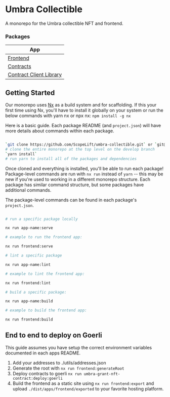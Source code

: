 # Umbra Collectible

A monorepo for the Umbra collectible NFT and frontend.

### Packages

| App                                                            |
| -------------------------------------------------------------- |
| [Frontend](./apps/frontend)                                    |
| [Contracts](./apps/umbra-grant-nft-contract)                   |
| [Contract Client Library](./libs/umbra-grant-contract-client/) |

## Getting Started

Our monorepo uses [Nx](https://nx.dev/) as a build system and for scaffolding. If this your first time using Nx, you'll have to install it globally on your system or run the below commands with yarn nx or npx nx:
`npm install -g nx`

Here is a basic guide. Each package README (and `project.json`) will have more details about commands within each package.

```bash

`git clone https://github.com/ScopeLift/umbra-collectible.git` or `git@github.com:ScopeLift/umbra-collectible.git`
# clone the entire monorepo at the top level on the develop branch
`yarn install`
# run yarn to install all of the packages and dependencies

```

Once cloned and everything is installed, you'll be able to run each package! Package-level commands are run with `nx run` instead of `yarn` -- this may be new if you're used to working in a different monorepo structure. Each package has similar command structure, but some packages have additional commands.

The package-level commands can be found in each package's `project.json`.

```bash

# run a specific package locally

nx run app-name:serve

# example to run the frontend app:

nx run frontend:serve

# lint a specific package

nx run app-name:lint

# example to lint the frontend app:

nx run frontend:lint

# build a specific package:

nx run app-name:build

# example to build the frontend app:

nx run frontend:build

```

## End to end to deploy on Goerli

This guide assumes you have setup the correct environment variables documented in each apps README.

1. Add your addresses to ./utils/addresses.json
2. Generate the root with `nx run frontend:generateRoot`
3. Deploy contracts to goerli `nx run umbra-grant-nft-contract:deploy:goerli`
4. Build the frontend as a static site using `nx run frontend:export` and upload `./dist/apps/frontend/exported` to your favorite hosting platform.

